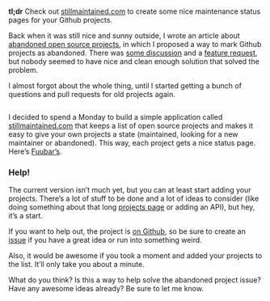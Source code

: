 <p><span class="small"><br><strong>tl;dr</strong> Check out <a href="http://stillmaintained.com" title="Still Maintained?">stillmaintained.com</a> to create some nice maintenance status pages for your Github projects.<br></span></p>
<p>Back when it was still nice and sunny outside, I wrote an article about <a href="http://jeffkreeftmeijer.com/2010/abandoned-open-source-projects">abandoned open source projects</a>, in which I proposed a way to mark Github projects as abandoned. There was <a href="http://news.ycombinator.com/item?id=1528523">some discussion</a> and a <a href="http://support.github.com/discussions/feature-requests/987-abandoned-projects">feature request</a>, but nobody seemed to have nice and clean enough solution that solved the problem.</p>
<p>I almost forgot about the whole thing, until I started getting a bunch of questions and pull requests for old projects again.</p>
<p><a href="http://stillmaintained.com"><img src="http://jeffkreeftmeijer.com/images/stillmaintained.jpg" alt=""></a></p>
<p>I decided to spend a Monday to build a simple application called <a href="http://stillmaintained.com" title="Still Maintained?">stillmaintained.com</a> that keeps a list of open source projects and makes it easy to give your own projects a state (maintained, looking for a new maintainer or abandoned). This way, each project gets a nice status page. Here&#8217;s <a href="http://stillmaintained.com/jeffkreeftmeijer/fuubar">Fuubar&#8217;s</a>.</p>
<h3>Help!</h3>
<p>The current version isn&#8217;t much yet, but you can at least start adding your projects. There&#8217;s a lot of stuff to be done and a lot of ideas to consider (like doing something about that long <a href="http://stillmaintained.com/projects">projects page</a> or adding an <span class="caps">API</span>), but hey, it&#8217;s a start.</p>
<p>If you want to help out, the project is <a href="https://github.com/jeffkreeftmeijer/stillmaintained">on Github</a>, so be sure to create an <a href="https://github.com/jeffkreeftmeijer/stillmaintained/issues">issue</a> if you have a great idea or run into something weird.</p>
<p>Also, it would be awesome if you took a moment and added your projects to the list. It&#8217;ll only take you about a minute.</p>
<p>What do you think? Is this a way to help solve the abandoned project issue? Have any awesome ideas already? Be sure to let me know.</p>